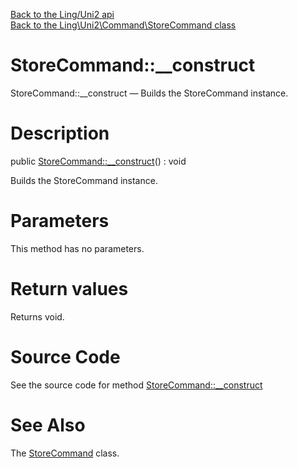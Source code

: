 [Back to the Ling/Uni2 api](https://github.com/lingtalfi/Uni2/blob/master/doc/api/Ling/Uni2.md)<br>
[Back to the Ling\Uni2\Command\StoreCommand class](https://github.com/lingtalfi/Uni2/blob/master/doc/api/Ling/Uni2/Command/StoreCommand.md)


StoreCommand::__construct
================



StoreCommand::__construct — Builds the StoreCommand instance.




Description
================


public [StoreCommand::__construct](https://github.com/lingtalfi/Uni2/blob/master/doc/api/Ling/Uni2/Command/StoreCommand/__construct.md)() : void




Builds the StoreCommand instance.




Parameters
================

This method has no parameters.


Return values
================

Returns void.








Source Code
===========
See the source code for method [StoreCommand::__construct](https://github.com/lingtalfi/Uni2/blob/master/Command/StoreCommand.php#L49-L54)


See Also
================

The [StoreCommand](https://github.com/lingtalfi/Uni2/blob/master/doc/api/Ling/Uni2/Command/StoreCommand.md) class.



